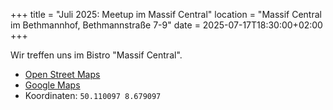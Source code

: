 +++
title = "Juli 2025: Meetup im Massif Central"
location = "Massif Central im Bethmannhof, Bethmannstraße 7-9"
date = 2025-07-17T18:30:00+02:00
+++

Wir treffen uns im Bistro "Massif Central".

- [Open Street Maps](https://www.openstreetmap.org/node/11570251968#map=19/50.110095/8.679097)
- [Google Maps](https://maps.app.goo.gl/c6BFxpfwTDuYsbzY6)
- Koordinaten: `50.110097 8.679097`

